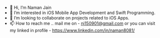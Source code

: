 - 👋 Hi, I’m Naman Jain
- 👀 I’m interested in iOS Mobile App Development and Swift Programming. 
- 💞️ I’m looking to collaborate on projects related to iOS Apps.
- 📫 How to reach me .. mail me on - nj150901@gmail.com or you can visit my linked in profile - https://www.linkedin.com/in/naman8081/

<!---
Naman1509/Naman1509 is a ✨ special ✨ repository because its `README.md` (this file) appears on your GitHub profile.
You can click the Preview link to take a look at your changes.
--->
